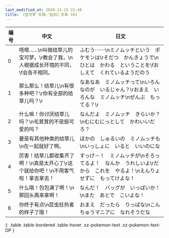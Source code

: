 ```yaml
---
last_modified_at: 2020-12-15 22:48
title: 《宝可梦 珍珠／钻石》文本 161
---
```

| 编号 | 中文 | 日文 |
| ---- | ---- | ---- |
| 0 | 唔嗯……\n叫做结草儿的宝可梦。\r教会了我，\n人根据成长环境的不同，\f会各不相同。 | ふむう⋯⋯\nミノムッチという　ポケモンは\rそだつ　かんきょうで\nひとは　かわる　ということを\fおしえて　くれているようだのう |
| 1 | 那么那么！结草儿\n有很多种吧？\r你有全部的结草儿吗？\r | なあなあ　ミノムッチって\nいろんなのが　いるじゃん？\rおまえ　いろんな　ミノムッチ\nぜんぶ　もってる？\r |
| 2 | 什么嘛！你讨厌结草儿吗？\n毛茸茸的不是挺可爱的吗？ | なんだよ　ミノムッチ　きらいか？\nむにむにっとして　かわいいだろ？ |
| 3 | 要是有其他种类的结草儿\n在一起就好了啊。 | ほかの　しゅるいの　ミノムッチも\nいっしょに　いると　いいのにな |
| 4 | 厉害！结草儿都收集齐了啊！\n真是太开心了\r这个就给你吧！\n不用客气啦！拿去拿去！ | すっげ－！　ミノムッチが\nそろってるよ！　なんか　うれしいよ\rだから　これを　やるよ！\nえんりょせずに　もってけよな！ |
| 5 | 什么哦！包包满了啊！\n那回头再来拿啊！ | なんだ！　バッグが　いっぱいか！\nまた　あとで　こいよな！ |
| 6 | 你终于有点\n昆虫狂热者的样子了哦！ | おまえ　だったら　りっぱな\nこんちゅうマニアに　なれそうだな |
{: .table .table-bordered .table-hover .xz-pokemon-text .xz-pokemon-text-DP }